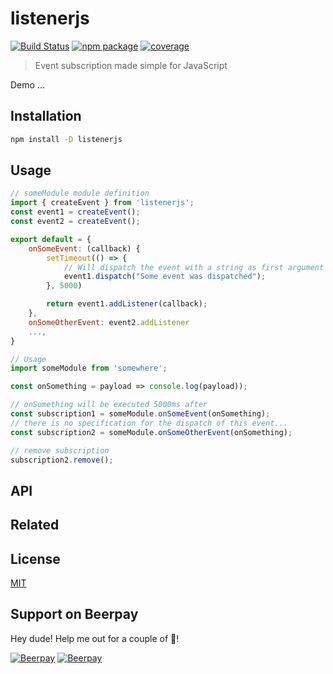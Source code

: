 # listenerjs 
[![Build Status](https://badgen.net/circleci/github/saribe/listenerjs)](https://circleci.com/gh/saribe/listenerjs) 
[![npm package](https://badgen.net/npm/v/listenerjs)](https://www.npmjs.com/package/listenerjs) 
[![coverage](https://badgen.net/codecov/c/github/saribe/listenerjs)](https://codecov.io/gh/saribe/listenerjs) 

> Event subscription made simple for JavaScript

Demo ...

## Installation

```sh
npm install -D listenerjs
```

## Usage

```js
// someModule module definition
import { createEvent } from 'listenerjs';
const event1 = createEvent();
const event2 = createEvent();

export default = {
    onSomeEvent: (callback) {
        setTimeout(() => {
            // Will dispatch the event with a string as first argument
            event1.dispatch("Some event was dispatched");
        }, 5000)

        return event1.addListener(callback);
    },
    onSomeOtherEvent: event2.addListener
    ...,
}

// Usage
import someModule from 'somewhere';

const onSomething = payload => console.log(payload));

// onSomething will be executed 5000ms after
const subscription1 = someModule.onSomeEvent(onSomething);
// there is no specification for the dispatch of this event...
const subscription2 = someModule.onSomeOtherEvent(onSomething);

// remove subscription
subscription2.remove();
```

## API

## Related

## License

[MIT](http://opensource.org/licenses/MIT)

## Support on Beerpay
Hey dude! Help me out for a couple of :beers:!

[![Beerpay](https://beerpay.io/saribe/listenerjs/badge.svg?style=beer-square)](https://beerpay.io/saribe/listenerjs)  [![Beerpay](https://beerpay.io/saribe/listenerjs/make-wish.svg?style=flat-square)](https://beerpay.io/saribe/listenerjs?focus=wish)